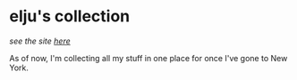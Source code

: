 elju's collection
=================
*see the site [here](http://lju-silenter.rhcloud.com)*

As of now, I'm collecting all my stuff in one place
for once I've gone to New York.
